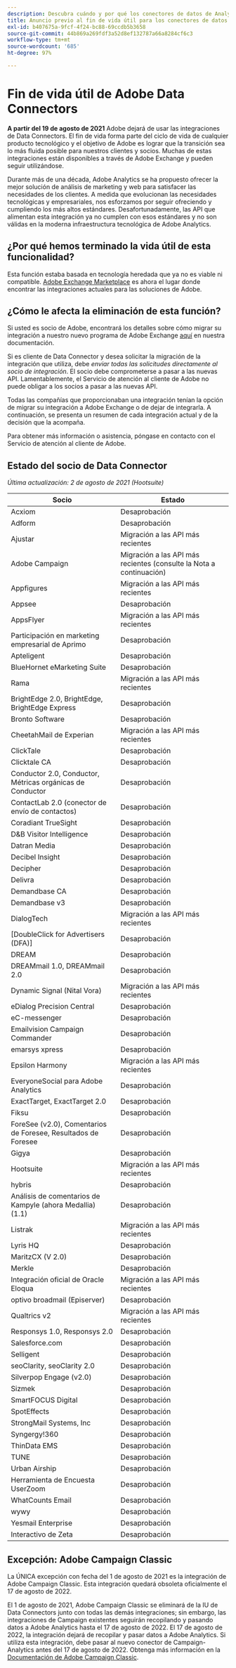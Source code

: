 ```yaml
---
description: Descubra cuándo y por qué los conectores de datos de Analytics finalizarán su vida útil.
title: Anuncio previo al fin de vida útil para los conectores de datos de Analytics
exl-id: b407675a-9fcf-4f24-bc88-69ccdb5b3658
source-git-commit: 44b869a269fdf3a52d8ef132787a66a8284cf6c3
workflow-type: tm+mt
source-wordcount: '685'
ht-degree: 97%

---
```


# Fin de vida útil de Adobe Data Connectors

**A partir del 19 de agosto de 2021** Adobe dejará de usar las integraciones de Data Connectors. El fin de vida forma parte del ciclo de vida de cualquier producto tecnológico y el objetivo de Adobe es lograr que la transición sea lo más fluida posible para nuestros clientes y socios. Muchas de estas integraciones están disponibles a través de Adobe Exchange y pueden seguir utilizándose.

Durante más de una década, Adobe Analytics se ha propuesto ofrecer la mejor solución de análisis de marketing y web para satisfacer las necesidades de los clientes. A medida que evolucionan las necesidades tecnológicas y empresariales, nos esforzamos por seguir ofreciendo y cumpliendo los más altos estándares.  Desafortunadamente, las API que alimentan esta integración ya no cumplen con esos estándares y no son válidas en la moderna infraestructura tecnológica de Adobe Analytics.

## ¿Por qué hemos terminado la vida útil de esta funcionalidad?

Esta función estaba basada en tecnología heredada que ya no es viable ni compatible.  [Adobe Exchange Marketplace](https://exchange.adobe.com/experiencecloud.analytics.html#product) es ahora el lugar donde encontrar las integraciones actuales para las soluciones de Adobe.

## ¿Cómo le afecta la eliminación de esta función?

Si usted es socio de Adobe, encontrará los detalles sobre cómo migrar su integración a nuestro nuevo programa de Adobe Exchange [aquí](https://adobeexchangeec.zendesk.com/hc/es-es/articles/360003867071-Adobe-Analytics-Integration-Tools) en nuestra documentación.

Si es cliente de Data Connector y desea solicitar la migración de la integración que utiliza, debe *enviar todas las solicitudes directamente al socio de integración*. El socio debe comprometerse a pasar a las nuevas API. Lamentablemente, el Servicio de atención al cliente de Adobe no puede obligar a los socios a pasar a las nuevas API.

Todas las compañías que proporcionaban una integración tenían la opción de migrar su integración a Adobe Exchange o de dejar de integrarla. A continuación, se presenta un resumen de cada integración actual y de la decisión que la acompaña.

Para obtener más información o asistencia, póngase en contacto con el Servicio de atención al cliente de Adobe.

## Estado del socio de Data Connector

*Última actualización: 2 de agosto de 2021 (Hootsuite)*

| Socio | Estado |
| --- | --- |
| Acxiom | Desaprobación |
| Adform | Desaprobación |
| Ajustar | Migración a las API más recientes |
| Adobe Campaign | Migración a las API más recientes (consulte la Nota a continuación) |
| Appfigures | Migración a las API más recientes |
| Appsee | Desaprobación |
| AppsFlyer | Migración a las API más recientes |
| Participación en marketing empresarial de Aprimo | Desaprobación |
| Apteligent | Desaprobación |
| BlueHornet eMarketing Suite | Desaprobación |
| Rama | Migración a las API más recientes |
| BrightEdge 2.0, BrightEdge, BrightEdge Express | Desaprobación |
| Bronto Software | Desaprobación |
| CheetahMail de Experian | Migración a las API más recientes |
| ClickTale | Desaprobación |
| Clicktale CA | Desaprobación |
| Conductor 2.0, Conductor, Métricas orgánicas de Conductor | Desaprobación |
| ContactLab 2.0 (conector de envío de contactos) | Desaprobación |
| Coradiant TrueSight | Desaprobación |
| D&amp;B Visitor Intelligence | Desaprobación |
| Datran Media | Desaprobación |
| Decibel Insight | Desaprobación |
| Decipher | Desaprobación |
| Delivra | Desaprobación |
| Demandbase CA | Desaprobación |
| Demandbase v3 | Desaprobación |
| DialogTech | Migración a las API más recientes |
| [DoubleClick for Advertisers (DFA)] | Desaprobación |
| DREAM | Desaprobación |
| DREAMmail 1.0, DREAMmail 2.0 | Desaprobación |
| Dynamic Signal (Nital Vora) | Migración a las API más recientes |
| eDialog Precision Central | Desaprobación |
| eC-messenger | Desaprobación |
| Emailvision Campaign Commander | Desaprobación |
| emarsys xpress | Desaprobación |
| Epsilon Harmony | Migración a las API más recientes |
| EveryoneSocial para Adobe Analytics | Desaprobación |
| ExactTarget, ExactTarget 2.0 | Desaprobación |
| Fiksu | Desaprobación |
| ForeSee (v2.0), Comentarios de Foresee, Resultados de Foresee | Desaprobación |
| Gigya | Desaprobación |
| Hootsuite | Migración a las API más recientes |
| hybris | Desaprobación |
| Análisis de comentarios de Kampyle (ahora Medallia) (1.1) | Desaprobación |
| Listrak | Migración a las API más recientes |
| Lyris HQ | Desaprobación |
| MaritzCX (V 2.0) | Desaprobación |
| Merkle | Desaprobación |
| Integración oficial de Oracle Eloqua | Migración a las API más recientes |
| optivo broadmail (Episerver) | Desaprobación |
| Qualtrics v2 | Migración a las API más recientes |
| Responsys 1.0, Responsys 2.0 | Desaprobación |
| Salesforce.com | Desaprobación |
| Selligent | Desaprobación |
| seoClarity, seoClarity 2.0 | Desaprobación |
| Silverpop Engage (v2.0) | Desaprobación |
| Sizmek | Desaprobación |
| SmartFOCUS Digital | Desaprobación |
| SpotEffects | Desaprobación |
| StrongMail Systems, Inc | Desaprobación |
| Syngergy!360 | Desaprobación |
| ThinData EMS | Desaprobación |
| TUNE | Desaprobación |
| Urban Airship | Desaprobación |
| Herramienta de Encuesta UserZoom | Desaprobación |
| WhatCounts Email | Desaprobación |
| wywy | Desaprobación |
| Yesmail Enterprise | Desaprobación |
| Interactivo de Zeta | Desaprobación |

## Excepción: Adobe Campaign Classic

La ÚNICA excepción con fecha del 1 de agosto de 2021 es la integración de Adobe Campaign Classic. Esta integración quedará obsoleta oficialmente el 17 de agosto de 2022.

El 1 de agosto de 2021, Adobe Campaign Classic se eliminará de la IU de Data Connectors junto con todas las demás integraciones; sin embargo, las integraciones de Campaign existentes seguirán recopilando y pasando datos a Adobe Analytics hasta el 17 de agosto de 2022. El 17 de agosto de 2022, la integración dejará de recopilar y pasar datos a Adobe Analytics. Si utiliza esta integración, debe pasar al nuevo conector de Campaign-Analytics antes del 17 de agosto de 2022. Obtenga más información en la [Documentación de Adobe Campaign Classic](https://experienceleague.adobe.com/docs/campaign-classic/using/release-notes/aa-connector-migration.html?lang=es).
